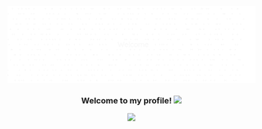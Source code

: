 ![Banner](https://raw.githubusercontent.com/drewbi/drewbi/master/welcome_banner2.svg)
<h3 align="center">
  Welcome to my profile!
  <img src="https://media.giphy.com/media/hvRJCLFzcasrR4ia7z/giphy.gif" width="28">
</h3>
<p align="center">
 <a href="https://github.com/User-JoaoP/readme-typing-svg"><img src="https://readme-typing-svg.herokuapp.com?color=FFFFFF&center=true&vCenter=true&lines=I'm+a+Computer+Science+student+;Always+learning+new+things;Looking+for+experience"></a>
</p>

